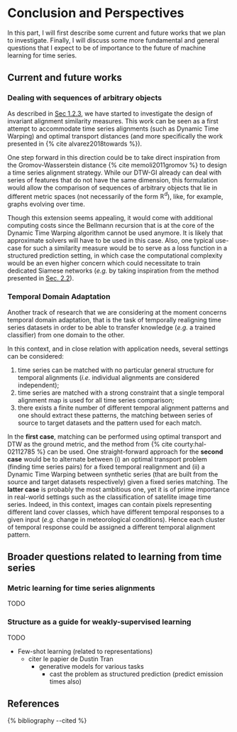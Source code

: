 # Conclusion and Perspectives

In this part, I will first describe some current and future works that we plan
to investigate.
Finally, I will discuss some more fundamental and general questions that
I expect to be of importance to the future of machine learning for time series.

## Current and future works

### Dealing with sequences of arbitrary objects

As described in [Sec 1.2.3](01/dtw/dtw_gi.html), we have started to investigate
the design of invariant alignment similarity measures.
This work can be seen as a first attempt to accommodate time series alignments
(such as Dynamic Time Warping) and optimal transport distances
(and more specifically the work presented in {% cite alvarez2018towards %}).

One step forward in this direction could be to take direct inspiration from
the Gromov-Wasserstein distance {% cite memoli2011gromov %} to design a time
series alignment strategy.
While our DTW-GI already can deal with series of features that do not have the
same dimension, this formulation would allow the comparison of
sequences of arbitrary objects that lie in different metric spaces (not
necessarily of the form $\mathbb{R}^d$), like, for example, graphs evolving
over time.

Though this extension seems appealing, it would come with additional
computing costs since the Bellmann recursion that is at the core of the Dynamic
Time Warping algorithm cannot be used anymore.
It is likely that approximate solvers will have to be used in this case.
Also, one typical use-case for such a similarity measure would be to serve as
a loss function in a structured prediction setting, in which case the
computational complexity would be an even higher concern which could necessitate
to train dedicated Siamese networks (_e.g._ by taking inspiration from the
method presented in
[Sec. 2.2](02/shapelets_cnn.html#Learning-to-Mimic-a-Target-Distance)).

### Temporal Domain Adaptation

Another track of research that we are considering at the moment concerns
temporal domain adaptation, that is the task of temporally realigning time
series datasets in order to be able to transfer knowledge (_e.g._ a trained
classifier) from one domain to the other.

In this context, and in close relation with application needs, several settings
can be considered:

1. time series can be matched with no particular general structure for temporal
alignments (_i.e._ individual alignments are considered independent);
2. time series are matched with a strong constraint that a single temporal
alignment map is used for all time series comparison;
3. there exists a finite number of different temporal alignment patterns and
one should extract these patterns, the matching between series of source
to target datasets and the pattern used for each match.

In the **first
case**, matching can be performed using optimal transport and DTW as the ground
metric, and the method from {% cite courty:hal-02112785 %} can be used.
One straight-forward approach for the **second case** would be to alternate
between (i) an optimal transport
problem (finding time series pairs) for a fixed temporal realignment and (ii) a
Dynamic Time Warping between synthetic series (that are built from the source
and target datasets respectively) given a fixed series matching.
The **latter case** is probably the most ambitious one, yet it is of prime
importance in real-world settings such as the classification of satellite image
time series.
Indeed, in this context, images can contain pixels representing different land
cover classes, which have different temporal responses to a given input
(_e.g._ change in meteorological conditions).
Hence each cluster of temporal response could be assigned a different temporal
alignment pattern.

## Broader questions related to learning from time series

### Metric learning for time series alignments

TODO

### Structure as a guide for weakly-supervised learning

TODO

* Few-shot learning (related to representations)
  * citer le papier de Dustin Tran
    * generative models for various tasks
      * cast the problem as structured prediction (predict emission times also)



## References

{% bibliography --cited %}
